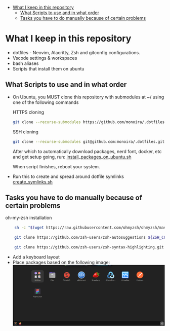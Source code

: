 <!--toc:start-->

- [What I keep in this repository](#what-i-keep-in-this-repository)
  - [What Scripts to use and in what order](#what-scripts-to-use-and-in-what-order)
  - [Tasks you have to do manually because of certain problems](#tasks-you-have-to-do-manually-because-of-certain-problems)
  <!--toc:end-->

# What I keep in this repository

- dotfiles - Neovim, Alacritty, Zsh and gitconfig configurations.
- Vscode settings & workspaces
- bash aliases
- Scripts that install them on ubuntu

## What Scripts to use and in what order

- On Ubuntu, you MUST clone this repository with submodules at ~/ using one of the following commands

  HTTPS cloning

  ```bash
  git clone --recurse-submodules https://github.com/monoira/.dotfiles.git ~/.dotfiles
  ```

  SSH cloning

  ```bash
  git clone --recurse-submodules git@github.com:monoira/.dotfiles.git ~/.dotfiles
  ```

  After which to automatically download packages, nerd font, docker, etc
  and get setup going, run:
  [install_packages_on_ubuntu.sh](./install_packages_on_ubuntu.sh)

  When script finishes, reboot your system.

- Run this to create and spread around dotfile symlinks
  [create_symlinks.sh](./create_symlinks.sh)

## Tasks you have to do manually because of certain problems

oh-my-zsh installation

```bash
    sh -c "$(wget https://raw.githubusercontent.com/ohmyzsh/ohmyzsh/master/tools/install.sh -O -)"
```

```bash
    git clone https://github.com/zsh-users/zsh-autosuggestions ${ZSH_CUSTOM:-~/.oh-my-zsh/custom}/plugins/zsh-autosuggestions
```

```bash
    git clone https://github.com/zsh-users/zsh-syntax-highlighting.git ${ZSH_CUSTOM:-~/.oh-my-zsh/custom}/plugins/zsh-syntax-highlighting
```

- Add a keyboard layout
- Place packages based on the following image:
  ![Image of packages on Ubuntu](./_docs/packages.png)
